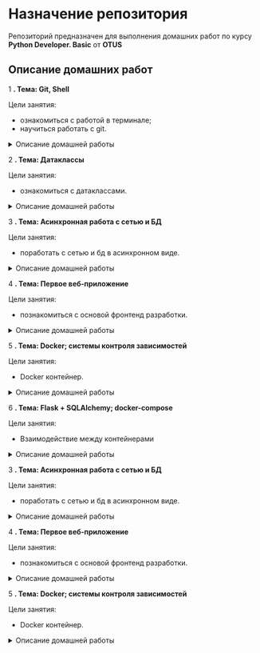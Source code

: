 # Назначение репозитория
Репозиторий предназначен для выполнения домашних работ по курсу **Python Developer. Basic** от **OTUS**

## Описание домашних работ
1 **. Тема: Git, Shell**

Цели занятия:
- ознакомиться с работой в терминале;
- научиться работать с git.

<details>
<summary>
Описание домашней работы
</summary>

* создать репозиторий на GitHub
* создать в корне репозитория README файл
* в README файле сделать описание репозитория 
* подготовить репозиторий для автоматической проверки домашек по памятке
* скопировать папку homework_01 для этой домашки
* отредактировать объявленные функции, чтобы они выполняли требуемые действия:
  - функция, которая принимает N целых чисел и возвращает список квадратов этих чисел
  - функция, которая на вход принимает список из целых чисел, и возвращает только чётные/нечётные/простые числа (выбор производится передачей дополнительного аргумента)
</details>

2 **. Тема: Датаклассы**

Цели занятия:
- ознакомиться с датаклассами.

<details>
<summary>
Описание домашней работы
</summary>

* скопируйте папку homework_02 для этой домашки
* в модуле exceptions объявите исключения
* доработайте базовый класс base.Vehicle 
* создайте датакласс Engine в модуле engine, добавьте атрибуты volume и pistons
* в модуле car,plane создайте класс Car, Plane
</details>

3 **. Тема: Асинхронная работа с сетью и БД**

Цели занятия:
- поработать с сетью и бд в асинхронном виде.

<details>
<summary>
Описание домашней работы
</summary>

* доработать модуль `jsonplaceholder_requests`:
* доработать модуль `models`:
* доработайте модуль `main`:
* добавить новые зависимости в файл `requirements.txt` в корне проекта
</details>

4 **. Тема: Первое веб-приложение**

Цели занятия:
- познакомиться с основой фронтенд разработки.

<details>
<summary>
Описание домашней работы
</summary>

* создать приложение Flask
* добавлевить страницы `/` и `/about/`
* в базовый шаблон добавить навигационную панель
* применеть стили
</details>

5 **. Тема: Docker; системы контроля зависимостей**

Цели занятия:
- Docker контейнер.

<details>
<summary>
Описание домашней работы
</summary>

* соберите зависимости для своего веб-приложения
* создайте Dockerfile с установкой зависимостей и запуском вебсервера
* допишите в заголовок файла комментарий с информацией о том, как запустить этот контейнер
</details>

6 **. Тема: Flask + SQLAlchemy; docker-compose**

Цели занятия:
- Взаимодействие между контейнерами

<details>
<summary>
Описание домашней работы
</summary>

* создайте docker-compose файл, настройте там связь базы данных и веб-приложения
* добавьте в свой проект модели. Это могут быть те же модели, что были использованы для сохранения данных с открытого API, это может быть и что-то новое
* добавьте возможность добавлять записи
* создайте страницу, на которой записи выводятся
* база данных должна быть в отдельном контейнере
*бонусом будет, если приложение будет запускаться не в debug режиме, а уже production-ready
</details>


3 **. Тема: Асинхронная работа с сетью и БД**

Цели занятия:
- поработать с сетью и бд в асинхронном виде.

<details>
<summary>
Описание домашней работы
</summary>

* доработать модуль `jsonplaceholder_requests`:
* доработать модуль `models`:
* доработайте модуль `main`:
* добавить новые зависимости в файл `requirements.txt` в корне проекта
</details>

4 **. Тема: Первое веб-приложение**

Цели занятия:
- познакомиться с основой фронтенд разработки.

<details>
<summary>
Описание домашней работы
</summary>

* создать приложение Flask
* добавить страницы `/` и `/about/`
* в базовый шаблон добавить навигационную панель
* применить стили
</details>

5 **. Тема: Docker; системы контроля зависимостей**

Цели занятия:
- Docker контейнер.

<details>
<summary>
Описание домашней работы
</summary>

* соберите зависимости для своего веб-приложения
* создайте Dockerfile с установкой зависимостей и запуском вебсервера
* допишите в заголовок файла комментарий с информацией о том, как запустить этот контейнер
</details>
